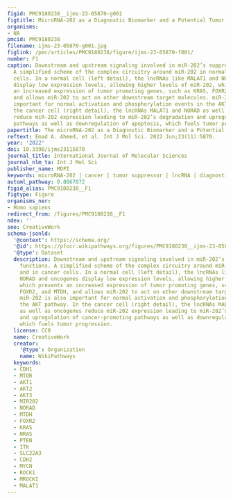 ```yaml
---
figid: PMC9180238__ijms-23-05870-g001
figtitle: MicroRNA-202 as a Diagnostic Biomarker and a Potential Tumor Suppressor
organisms:
- NA
pmcid: PMC9180238
filename: ijms-23-05870-g001.jpg
figlink: /pmc/articles/PMC9180238/figure/ijms-23-05870-f001/
number: F1
caption: Downstream and upstream signaling involved in miR-202’s suppressor functions.
  A simplified scheme of the complex circuitry around miR-202 in normal and in cancer
  cells. In a normal cell (left detail), the lncRNAs like MALAT1 and NORAD and oncogenes
  display low expression levels, allowing higher levels of miR-202, which prevents
  an increased expression of tumor promoting genes, such as KRAS, FOXR2, and MTDH,
  and allows miR-202 to act on other downstream target molecules. miR-202 is also
  important for normal activation and phosphorylation events in the AKT pathway. In
  the cancer cell (right detail), the lncRNAs MALAT1 and NORAD as well as oncogenes
  reduce miR-202 expression leading to miR-202’s degradation and upregulation of cancer-promoting
  pathways as well as downregulation of apoptosis, which fuels tumor progression.
papertitle: The microRNA-202 as a Diagnostic Biomarker and a Potential Tumor Suppressor.
reftext: Emad A. Ahmed, et al. Int J Mol Sci. 2022 Jun;23(11):5870.
year: '2022'
doi: 10.3390/ijms23115870
journal_title: International Journal of Molecular Sciences
journal_nlm_ta: Int J Mol Sci
publisher_name: MDPI
keywords: microRNA-202 | cancer | tumor suppressor | lncRNA | diagnostic biomarkers
automl_pathway: 0.8867872
figid_alias: PMC9180238__F1
figtype: Figure
organisms_ner:
- Homo sapiens
redirect_from: /figures/PMC9180238__F1
ndex: ''
seo: CreativeWork
schema-jsonld:
  '@context': https://schema.org/
  '@id': https://pfocr.wikipathways.org/figures/PMC9180238__ijms-23-05870-g001.html
  '@type': Dataset
  description: Downstream and upstream signaling involved in miR-202’s suppressor
    functions. A simplified scheme of the complex circuitry around miR-202 in normal
    and in cancer cells. In a normal cell (left detail), the lncRNAs like MALAT1 and
    NORAD and oncogenes display low expression levels, allowing higher levels of miR-202,
    which prevents an increased expression of tumor promoting genes, such as KRAS,
    FOXR2, and MTDH, and allows miR-202 to act on other downstream target molecules.
    miR-202 is also important for normal activation and phosphorylation events in
    the AKT pathway. In the cancer cell (right detail), the lncRNAs MALAT1 and NORAD
    as well as oncogenes reduce miR-202 expression leading to miR-202’s degradation
    and upregulation of cancer-promoting pathways as well as downregulation of apoptosis,
    which fuels tumor progression.
  license: CC0
  name: CreativeWork
  creator:
    '@type': Organization
    name: WikiPathways
  keywords:
  - CDH1
  - MTOR
  - AKT1
  - AKT2
  - AKT3
  - MIR202
  - NORAD
  - MTDH
  - FOXR2
  - KRAS
  - NRAS
  - PTEN
  - ITK
  - SLC22A3
  - CDH2
  - MYCN
  - ROCK1
  - MROCKI
  - MALAT1
---
```


